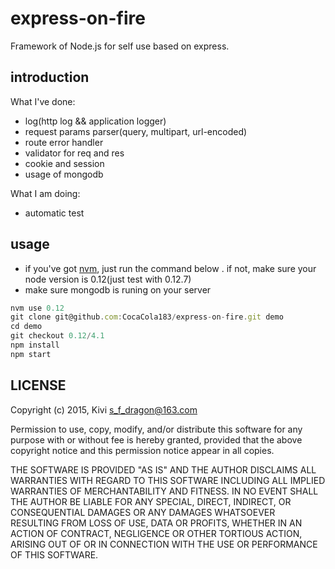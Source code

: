 # express-on-fire
Framework of Node.js for self use based on express.

## introduction
What I've done:  

* log(http log && application logger)  
* request params parser(query, multipart, url-encoded)  
* route error handler  
* validator for req and res
* cookie and session
* usage of mongodb

What I am doing:

* automatic test 

## usage
* if you've got [nvm](https://github.com/creationix/nvm), just run the command below . if not, make sure your node version is 0.12(just test with 0.12.7)  
* make sure mongodb is runing on your server  

```js
nvm use 0.12  
git clone git@github.com:CocaCola183/express-on-fire.git demo  
cd demo  
git checkout 0.12/4.1
npm install  
npm start  
```

## LICENSE
Copyright (c) 2015, Kivi <s_f_dragon@163.com>  

Permission to use, copy, modify, and/or distribute this software for any
purpose with or without fee is hereby granted, provided that the above
copyright notice and this permission notice appear in all copies.

THE SOFTWARE IS PROVIDED "AS IS" AND THE AUTHOR DISCLAIMS ALL WARRANTIES
WITH REGARD TO THIS SOFTWARE INCLUDING ALL IMPLIED WARRANTIES OF
MERCHANTABILITY AND FITNESS. IN NO EVENT SHALL THE AUTHOR BE LIABLE FOR
ANY SPECIAL, DIRECT, INDIRECT, OR CONSEQUENTIAL DAMAGES OR ANY DAMAGES
WHATSOEVER RESULTING FROM LOSS OF USE, DATA OR PROFITS, WHETHER IN AN
ACTION OF CONTRACT, NEGLIGENCE OR OTHER TORTIOUS ACTION, ARISING OUT OF
OR IN CONNECTION WITH THE USE OR PERFORMANCE OF THIS SOFTWARE.